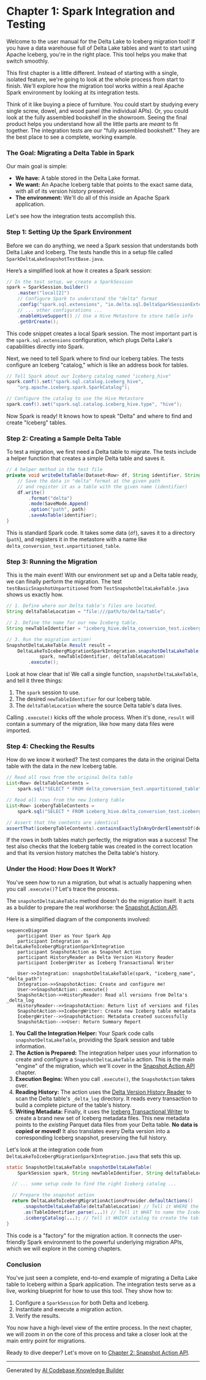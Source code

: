 # Chapter 1: Spark Integration and Testing

Welcome to the user manual for the Delta Lake to Iceberg migration tool! If you have a data warehouse full of Delta Lake tables and want to start using Apache Iceberg, you're in the right place. This tool helps you make that switch smoothly.

This first chapter is a little different. Instead of starting with a single, isolated feature, we're going to look at the whole process from start to finish. We'll explore how the migration tool works within a real Apache Spark environment by looking at its integration tests.

Think of it like buying a piece of furniture. You could start by studying every single screw, dowel, and wood panel (the individual APIs). Or, you could look at the fully assembled bookshelf in the showroom. Seeing the final product helps you understand how all the little parts are *meant* to fit together. The integration tests are our "fully assembled bookshelf." They are the best place to see a complete, working example.

### The Goal: Migrating a Delta Table in Spark

Our main goal is simple:
*   **We have:** A table stored in the Delta Lake format.
*   **We want:** An Apache Iceberg table that points to the exact same data, with all of its version history preserved.
*   **The environment:** We'll do all of this inside an Apache Spark application.

Let's see how the integration tests accomplish this.

### Step 1: Setting Up the Spark Environment

Before we can do anything, we need a Spark session that understands both Delta Lake and Iceberg. The tests handle this in a setup file called `SparkDeltaLakeSnapshotTestBase.java`.

Here’s a simplified look at how it creates a Spark session:

```java
// In the test setup, we create a SparkSession
spark = SparkSession.builder()
    .master("local[2]")
    // Configure Spark to understand the "delta" format
    .config("spark.sql.extensions", "io.delta.sql.DeltaSparkSessionExtension")
    // ... other configurations ...
    .enableHiveSupport() // Use a Hive Metastore to store table info
    .getOrCreate();
```

This code snippet creates a local Spark session. The most important part is the `spark.sql.extensions` configuration, which plugs Delta Lake's capabilities directly into Spark.

Next, we need to tell Spark where to find our Iceberg tables. The tests configure an Iceberg "catalog," which is like an address book for tables.

```java
// Tell Spark about our Iceberg catalog named "iceberg_hive"
spark.conf().set("spark.sql.catalog.iceberg_hive",
    "org.apache.iceberg.spark.SparkCatalog");

// Configure the catalog to use the Hive Metastore
spark.conf().set("spark.sql.catalog.iceberg_hive.type", "hive");
```

Now Spark is ready! It knows how to speak "Delta" and where to find and create "Iceberg" tables.

### Step 2: Creating a Sample Delta Table

To test a migration, we first need a Delta table to migrate. The tests include a helper function that creates a simple Delta table and saves it.

```java
// A helper method in the test file
private void writeDeltaTable(Dataset<Row> df, String identifier, String path) {
    // Save the data in "delta" format at the given path
    // and register it as a table with the given name (identifier)
    df.write()
        .format("delta")
        .mode(SaveMode.Append)
        .option("path", path)
        .saveAsTable(identifier);
}
```

This is standard Spark code. It takes some data (`df`), saves it to a directory (`path`), and registers it in the metastore with a name like `delta_conversion_test.unpartitioned_table`.

### Step 3: Running the Migration

This is the main event! With our environment set up and a Delta table ready, we can finally perform the migration. The test `testBasicSnapshotUnpartitioned` from `TestSnapshotDeltaLakeTable.java` shows us exactly how.

```java
// 1. Define where our Delta table's files are located.
String deltaTableLocation = "file:///path/to/delta/table";

// 2. Define the name for our new Iceberg table.
String newTableIdentifier = "iceberg_hive.delta_conversion_test.iceberg_table";

// 3. Run the migration action!
SnapshotDeltaLakeTable.Result result =
    DeltaLakeToIcebergMigrationSparkIntegration.snapshotDeltaLakeTable(
            spark, newTableIdentifier, deltaTableLocation)
        .execute();
```

Look at how clear that is! We call a single function, `snapshotDeltaLakeTable`, and tell it three things:
1.  The `spark` session to use.
2.  The desired `newTableIdentifier` for our Iceberg table.
3.  The `deltaTableLocation` where the source Delta table's data lives.

Calling `.execute()` kicks off the whole process. When it's done, `result` will contain a summary of the migration, like how many data files were imported.

### Step 4: Checking the Results

How do we know it worked? The test compares the data in the original Delta table with the data in the new Iceberg table.

```java
// Read all rows from the original Delta table
List<Row> deltaTableContents =
    spark.sql("SELECT * FROM delta_conversion_test.unpartitioned_table").collectAsList();

// Read all rows from the new Iceberg table
List<Row> icebergTableContents =
    spark.sql("SELECT * FROM iceberg_hive.delta_conversion_test.iceberg_table").collectAsList();

// Assert that the contents are identical
assertThat(icebergTableContents).containsExactlyInAnyOrderElementsOf(deltaTableContents);
```

If the rows in both tables match perfectly, the migration was a success! The test also checks that the Iceberg table was created in the correct location and that its version history matches the Delta table's history.

### Under the Hood: How Does It Work?

You've seen *how* to run a migration, but what is actually happening when you call `.execute()`? Let's trace the process.

The `snapshotDeltaLakeTable` method doesn't do the migration itself. It acts as a builder to prepare the real workhorse: the [Snapshot Action API](02_snapshot_action_api_.md).

Here is a simplified diagram of the components involved:

```mermaid
sequenceDiagram
    participant User as Your Spark App
    participant Integration as DeltaLakeToIcebergMigrationSparkIntegration
    participant SnapshotAction as Snapshot Action
    participant HistoryReader as Delta Version History Reader
    participant IcebergWriter as Iceberg Transactional Writer

    User->>Integration: snapshotDeltaLakeTable(spark, "iceberg_name", "delta_path")
    Integration->>SnapshotAction: Create and configure me!
    User->>SnapshotAction: .execute()
    SnapshotAction->>HistoryReader: Read all versions from Delta's _delta_log
    HistoryReader-->>SnapshotAction: Return list of versions and files
    SnapshotAction->>IcebergWriter: Create new Iceberg table metadata
    IcebergWriter-->>SnapshotAction: Metadata created successfully
    SnapshotAction-->>User: Return Summary Report
```

1.  **You Call the Integration Helper:** Your Spark code calls `snapshotDeltaLakeTable`, providing the Spark session and table information.
2.  **The Action is Prepared:** The integration helper uses your information to create and configure a `SnapshotDeltaLakeTable` action. This is the main "engine" of the migration, which we'll cover in the [Snapshot Action API](02_snapshot_action_api_.md) chapter.
3.  **Execution Begins:** When you call `.execute()`, the `SnapshotAction` takes over.
4.  **Reading History:** The action uses the [Delta Version History Reader](04_delta_version_history_reader_.md) to scan the Delta table's `_delta_log` directory. It reads every transaction to build a complete picture of the table's history.
5.  **Writing Metadata:** Finally, it uses the [Iceberg Transactional Writer](06_iceberg_transactional_writer_.md) to create a brand new set of Iceberg metadata files. This new metadata points to the *existing* Parquet data files from your Delta table. **No data is copied or moved!** It also translates every Delta version into a corresponding Iceberg snapshot, preserving the full history.

Let's look at the integration code from `DeltaLakeToIcebergMigrationSparkIntegration.java` that sets this up.

```java
static SnapshotDeltaLakeTable snapshotDeltaLakeTable(
    SparkSession spark, String newTableIdentifier, String deltaTableLocation) {

  // ... some setup code to find the right Iceberg catalog ...

  // Prepare the snapshot action
  return DeltaLakeToIcebergMigrationActionsProvider.defaultActions()
      .snapshotDeltaLakeTable(deltaTableLocation) // Tell it WHERE the Delta table is
      .as(TableIdentifier.parse(...)) // Tell it WHAT to name the Iceberg table
      .icebergCatalog(...); // Tell it WHICH catalog to create the table in
}
```

This code is a "factory" for the migration action. It connects the user-friendly Spark environment to the powerful underlying migration APIs, which we will explore in the coming chapters.

### Conclusion

You've just seen a complete, end-to-end example of migrating a Delta Lake table to Iceberg within a Spark application. The integration tests serve as a live, working blueprint for how to use this tool. They show how to:
1.  Configure a `SparkSession` for both Delta and Iceberg.
2.  Instantiate and execute a migration action.
3.  Verify the results.

You now have a high-level view of the entire process. In the next chapter, we will zoom in on the core of this process and take a closer look at the main entry point for migrations.

Ready to dive deeper? Let's move on to [Chapter 2: Snapshot Action API](02_snapshot_action_api_.md).

---

Generated by [AI Codebase Knowledge Builder](https://github.com/The-Pocket/Tutorial-Codebase-Knowledge)
